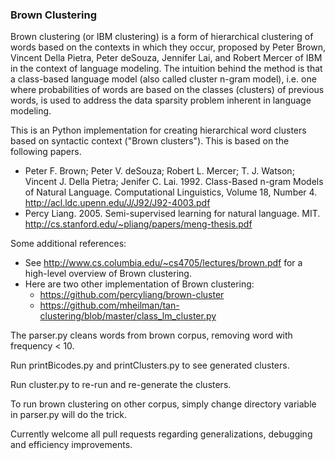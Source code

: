 ### Brown Clustering

Brown clustering (or IBM clustering) is a form of hierarchical clustering of words based on the contexts in which they occur, proposed by Peter Brown, Vincent Della Pietra, Peter deSouza, Jennifer Lai, and Robert Mercer of IBM in the context of language modeling. The intuition behind the method is that a class-based language model (also called cluster n-gram model), i.e. one where probabilities of words are based on the classes (clusters) of previous words, is used to address the data sparsity problem inherent in language modeling.

This is an Python implementation for creating hierarchical word clusters based on syntactic context ("Brown clusters").  This is based on the following papers.

* Peter F. Brown; Peter V. deSouza; Robert L. Mercer; T. J. Watson; Vincent J.
  Della Pietra; Jenifer C. Lai. 1992.  Class-Based n-gram Models of Natural
  Language.  Computational Linguistics, Volume 18, Number 4.
  http://acl.ldc.upenn.edu/J/J92/J92-4003.pdf
* Percy Liang. 2005.  Semi-supervised learning for natural language.  MIT.
  http://cs.stanford.edu/~pliang/papers/meng-thesis.pdf

Some additional references:
* See http://www.cs.columbia.edu/~cs4705/lectures/brown.pdf for a high-level
  overview of Brown clustering.
* Here are two other implementation of Brown clustering:
  - https://github.com/percyliang/brown-cluster
  - https://github.com/mheilman/tan-clustering/blob/master/class_lm_cluster.py

The parser.py cleans words from brown corpus, removing word with frequency < 10.

Run printBicodes.py and printClusters.py to see generated clusters.

Run cluster.py to re-run and re-generate the clusters.

To run brown clustering on other corpus, simply change directory variable in parser.py will do the trick.

Currently welcome all pull requests regarding generalizations, debugging and efficiency improvements. 